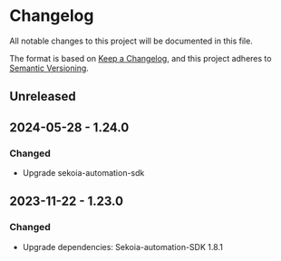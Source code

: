 # Changelog

All notable changes to this project will be documented in this file.

The format is based on [Keep a Changelog](https://keepachangelog.com/en/1.0.0/),
and this project adheres to [Semantic Versioning](https://semver.org/spec/v2.0.0.html).

## Unreleased

## 2024-05-28 - 1.24.0

### Changed

- Upgrade sekoia-automation-sdk

## 2023-11-22 - 1.23.0

### Changed

- Upgrade dependencies: Sekoia-automation-SDK 1.8.1
